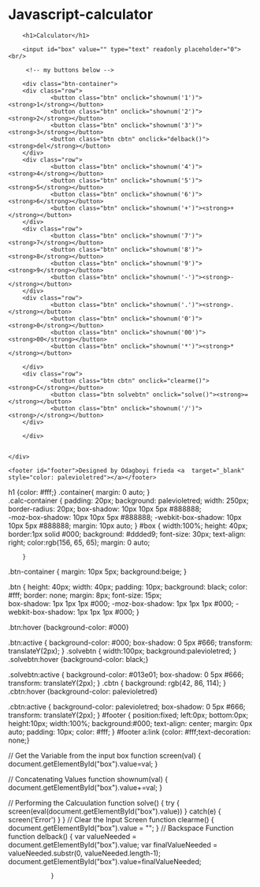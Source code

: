 # Javascript-calculator
<!DOCTYPE html>
<html>
<head>
	<title>Calculator</title>
	<meta name="first javascript project" content="Simple calculator"/>
<link rel="stylesheet" type="text/css" href="style.css">
<script type="text/javascript" src="script.js"></script>
</head>
<body>

<div class="container">
	<div class="calc-container">

		<h1>Calculator</h1>

		<input id="box" value="" type="text" readonly placeholder="0"><br/>
       
         <!-- my buttons below -->

		<div class="btn-container">
		<div class="row">
				<button class="btn" onclick="shownum('1')"><strong>1</strong></button>
				<button class="btn" onclick="shownum('2')"><strong>2</strong></button>
				<button class="btn" onclick="shownum('3')"><strong>3</strong></button>
				<button class="btn cbtn" onclick="delback()"><strong>del</strong></button>
		</div>
		<div class="row">
				<button class="btn" onclick="shownum('4')"><strong>4</strong></button>
				<button class="btn" onclick="shownum('5')"><strong>5</strong></button>
				<button class="btn" onclick="shownum('6')"><strong>6</strong></button>
				<button class="btn" onclick="shownum('+')"><strong>+</strong></button>
		</div>
		<div class="row">
				<button class="btn" onclick="shownum('7')"><strong>7</strong></button>
				<button class="btn" onclick="shownum('8')"><strong>8</strong></button>
				<button class="btn" onclick="shownum('9')"><strong>9</strong></button>
				<button class="btn" onclick="shownum('-')"><strong>-</strong></button>
		</div>
		<div class="row">
				<button class="btn" onclick="shownum('.')"><strong>.</strong></button>
				<button class="btn" onclick="shownum('0')"><strong>0</strong></button>
				<button class="btn" onclick="shownum('00')"><strong>00</strong></button>
				<button class="btn" onclick="shownum('*')"><strong>*</strong></button>
				
		</div>
		<div class="row">
				<button class="btn cbtn" onclick="clearme()"><strong>C</strong></button>
				<button class="btn solvebtn" onclick="solve()"><strong>=</strong></button>
				<button class="btn" onclick="shownum('/')"><strong>/</strong></button>
		</div>	
		
		</div>


	</div>
</div>

	<footer id="footer">Designed by Odagboyi frieda <a  target="_blank" style="color: palevioletred"></a></footer>
</body>
</html>



<!-- my css code -->

h1 {color: #fff;}
.container{
        margin: 0 auto;
        }  
.calc-container {
		padding: 20px;
		background: palevioletred;
		width: 250px;
		border-radius: 20px;
		box-shadow: 10px 10px 5px #888888;	   
		-moz-box-shadow: 10px 10px 5px #888888;
		-webkit-box-shadow: 10px 10px 5px #888888;
		margin: 10px auto;
        }
#box {
        width:100%; 
        height: 40px; 
        border:1px solid #000; 
        background: #ddded9; 
        font-size: 30px; 
        text-align: right;
        color:rgb(156, 65, 65);
		margin: 0 auto;
	
        } 
.btn-container {
		margin: 10px 5px;
		background:beige;
}

.btn {
		height: 40px;
		width: 40px;
        padding: 10px; 
		background: black; 
        color: #fff; 
		border: none;
        margin: 8px; 
        font-size: 15px;    
		box-shadow: 1px 1px 1px #000;
	    -moz-box-shadow: 1px 1px 1px #000;
	    -webkit-box-shadow: 1px 1px 1px #000;
        }

.btn:hover {background-color: #000}

.btn:active {
  background-color: #000;
  box-shadow: 0 5px #666;
  transform: translateY(2px);
}
.solvebtn {
		width:100px;
		background:palevioletred;
}
.solvebtn:hover {background-color: black;}

.solvebtn:active {
  background-color: #013e01;
  box-shadow: 0 5px #666;
  transform: translateY(2px);
}
.cbtn {
		background: rgb(42, 86, 114); 
}
.cbtn:hover {background-color: palevioletred}

.cbtn:active {
  background-color: palevioletred;
  box-shadow: 0 5px #666;
  transform: translateY(2px);
}
#footer {
		position:fixed;
	   	left:0px;
	   	bottom:0px;
	   	height:10px;
	   	width:100%;
	   	background:#000;
		text-align: center;
		margin: 0px auto;
		padding: 10px;
		color: #fff;
		}
#footer a:link {color: #fff;text-decoration: none;}



<!--my javascript code  -->
// Get the Variable from the input box
function screen(val)
        {
        document.getElementById("box").value=val;
        }

// Concatenating Values
function shownum(val)   {
        document.getElementById("box").value+=val;
        }

// Performing the Calcuulation
function solve() { 
    try     { 
            screen(eval(document.getElementById("box").value)) 
            } 
    catch(e) {
            screen('Error') 
            } 
                 }
// Clear the Input Screen
function clearme() {
                document.getElementById("box").value = "";
                } 
// Backspace Function
function delback() {
                var valueNeeded = document.getElementById("box").value;
                var finalValueNeeded = valueNeeded.substr(0, valueNeeded.length-1); 
                document.getElementById("box").value=finalValueNeeded;
                
                } 
